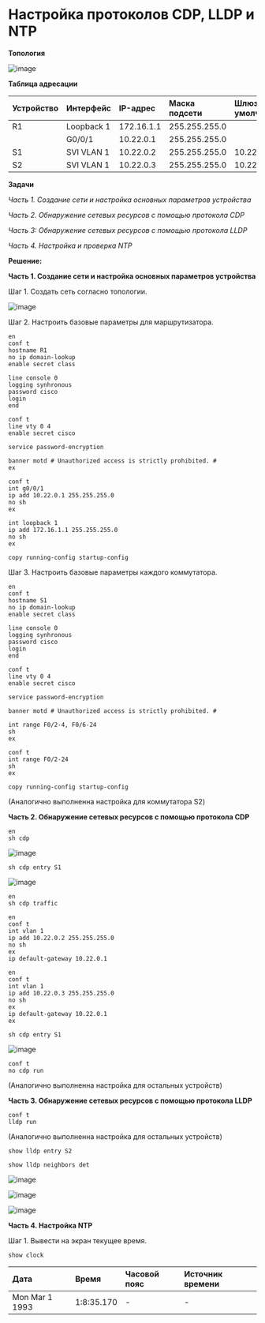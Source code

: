 # Настройка протоколов CDP, LLDP и NTP

**Топология**

![image](https://user-images.githubusercontent.com/84719218/172783685-dc326702-77c1-4a35-8df7-8b977210318b.png)

**Таблица адресации**

| Устройство    | Интерфейс          | IP-адрес                 |Маска подсети    |Шлюз по умолчанию  |
| :-------------|:------------------ | :----------------------- |:--------------- |:----------------- |
| R1            | Loopback 1         | 172.16.1.1               | 255.255.255.0   |                   |
|               | G0/0/1             | 10.22.0.1                | 255.255.255.0   |                   |
| S1            | SVI VLAN 1         | 10.22.0.2                | 255.255.255.0   | 10.22.0.1         |
| S2            | SVI VLAN 1         | 10.22.0.3                | 255.255.255.0   | 10.22.0.1         |

**Задачи**

*Часть 1. Создание сети и настройка основных параметров устройства*

*Часть 2. Обнаружение сетевых ресурсов с помощью протокола CDP*

*Часть 3: Обнаружение сетевых ресурсов с помощью протокола LLDP*

*Часть 4. Настройка и проверка NTP*

**Решение:**

**Часть 1. Создание сети и настройка основных параметров устройства**

Шаг 1. Создать сеть согласно топологии.

![image](https://user-images.githubusercontent.com/84719218/172785159-d154b114-a223-4c24-a799-5e0f1235f446.png)

Шаг 2. Настроить базовые параметры для маршрутизатора.

```
en
conf t
hostname R1
no ip domain-lookup
enable secret class
```

```
line console 0
logging synhronous
password cisco
login
end
```

```
conf t
line vty 0 4
enable secret cisco
```

```
service password-encryption
```

```
banner motd # Unauthorized access is strictly prohibited. #
ex
```

```
conf t
int g0/0/1
ip add 10.22.0.1 255.255.255.0
no sh
ex
```

```
int loopback 1
ip add 172.16.1.1 255.255.255.0
no sh
ex
```

```
copy running-config startup-config
```

Шаг 3. Настроить базовые параметры каждого коммутатора.

```
en
conf t
hostname S1
no ip domain-lookup
enable secret class
```

```
line console 0
logging synhronous
password cisco
login
end
```

```
conf t
line vty 0 4
enable secret cisco
```

```
service password-encryption
```

```
banner motd # Unauthorized access is strictly prohibited. #
```

```
int range F0/2-4, F0/6-24
sh
ex
```

```
conf t
int range F0/2-24
sh
ex
```

```
copy running-config startup-config
```

(Аналогично выполненна настройка для коммутатора S2)

**Часть 2. Обнаружение сетевых ресурсов с помощью протокола CDP**

```
en
sh cdp
```

![image](https://user-images.githubusercontent.com/84719218/172790847-e9a467a8-7c05-4750-afa7-52fea69acd01.png)

```
sh cdp entry S1
```

![image](https://user-images.githubusercontent.com/84719218/172791060-bc4bf78b-0ed7-4c85-88ac-aae9670f4b8e.png)

```
en
sh cdp traffic
```

```
en
conf t
int vlan 1
ip add 10.22.0.2 255.255.255.0
no sh
ex
ip default-gateway 10.22.0.1
```

```
en
conf t
int vlan 1
ip add 10.22.0.3 255.255.255.0
no sh
ex
ip default-gateway 10.22.0.1
ex
```

```
sh cdp entry S1
```

![image](https://user-images.githubusercontent.com/84719218/172792623-a2ef4060-5102-49f2-bc15-022a20d9f581.png)

```
conf t
no cdp run
```
(Аналогично выполненна настройка для остальных устройств)

**Часть 3. Обнаружение сетевых ресурсов с помощью протокола LLDP**

```
conf t
lldp run
```
(Аналогично выполненна настройка для остальных устройств)

```
show lldp entry S2
```

```
show lldp neighbors det
```

![image](https://user-images.githubusercontent.com/84719218/172794760-6ed4b0e0-2315-46cd-96d9-7af9933e4884.png)

![image](https://user-images.githubusercontent.com/84719218/172794943-cf7b605b-9339-4789-b5d4-fbee39684cc7.png)

![image](https://user-images.githubusercontent.com/84719218/172795037-54657020-5349-43ae-9845-e395b2c31367.png)

**Часть 4. Настройка NTP**

Шаг 1. Вывести на экран текущее время.

```
show clock
```

| Дата          | Время              | Часовой пояс    |Источник времени |
| :-------------|:------------------ | :---------------|:--------------- |
| Mon Mar 1 1993| 1:8:35.170         | -               | -               |


























